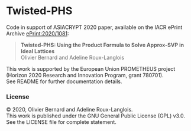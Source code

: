 # Twisted-PHS

Code in support of ASIACRYPT 2020 paper, available on the IACR ePrint Archive [ePrint:2020/1081](https://eprint.iacr.org/2020/1081):

> **Twisted-PHS: Using the Product Formula to Solve Approx-SVP in Ideal Lattices**  
> Olivier Bernard and Adeline Roux-Langlois

This work is supported by the European Union PROMETHEUS project (Horizon 2020 Research and Innovation Program, grant 780701).  
See README for further documentation details.


### License

&copy; 2020, Olivier Bernard and Adeline Roux-Langlois.  
This work is published under the GNU General Public License (GPL) v3.0.  
See the LICENSE file for complete statement.
